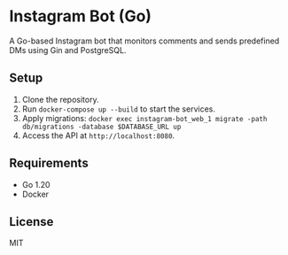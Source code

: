 # Instagram Bot (Go)

A Go-based Instagram bot that monitors comments and sends predefined DMs using Gin and PostgreSQL.

## Setup
1. Clone the repository.
2. Run `docker-compose up --build` to start the services.
3. Apply migrations: `docker exec instagram-bot_web_1 migrate -path db/migrations -database $DATABASE_URL up`
4. Access the API at `http://localhost:8080`.

## Requirements
- Go 1.20
- Docker

## License
MIT
